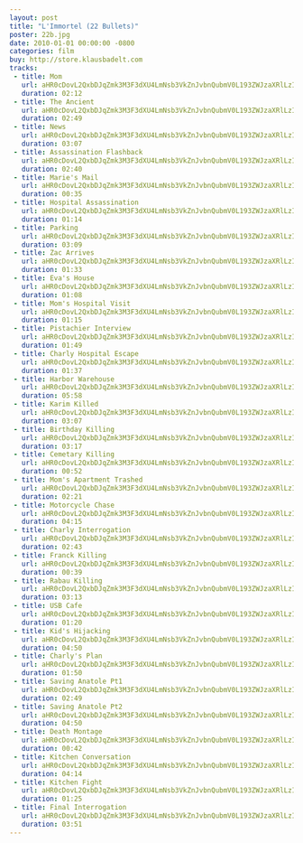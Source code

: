 ```yaml
---
layout: post
title: "L'Immortel (22 Bullets)"
poster: 22b.jpg
date: 2010-01-01 00:00:00 -0800
categories: film
buy: http://store.klausbadelt.com
tracks:
 - title: Mom
   url: aHR0cDovL2QxbDJqZmk3M3F3dXU4LmNsb3VkZnJvbnQubmV0L193ZWJzaXRlLzIyYi8wMSBNb20ubXAz
   duration: 02:12
 - title: The Ancient
   url: aHR0cDovL2QxbDJqZmk3M3F3dXU4LmNsb3VkZnJvbnQubmV0L193ZWJzaXRlLzIyYi8wMiBUaGUgQW5jaWVudC5tcDM=
   duration: 02:49
 - title: News
   url: aHR0cDovL2QxbDJqZmk3M3F3dXU4LmNsb3VkZnJvbnQubmV0L193ZWJzaXRlLzIyYi8wMyBOZXdzLm1wMw==
   duration: 03:07
 - title: Assassination Flashback
   url: aHR0cDovL2QxbDJqZmk3M3F3dXU4LmNsb3VkZnJvbnQubmV0L193ZWJzaXRlLzIyYi8wNCBBc3Nhc3NpbmF0aW9uIEZsYXNoYmFjay5tcDM=
   duration: 02:40
 - title: Marie's Mail
   url: aHR0cDovL2QxbDJqZmk3M3F3dXU4LmNsb3VkZnJvbnQubmV0L193ZWJzaXRlLzIyYi8wNSBNYXJpZSdzIE1haWwubXAz
   duration: 00:35
 - title: Hospital Assassination
   url: aHR0cDovL2QxbDJqZmk3M3F3dXU4LmNsb3VkZnJvbnQubmV0L193ZWJzaXRlLzIyYi8wNiBIb3NwaXRhbCBBc3Nhc3NpbmF0aW9uLm1wMw==
   duration: 01:14
 - title: Parking
   url: aHR0cDovL2QxbDJqZmk3M3F3dXU4LmNsb3VkZnJvbnQubmV0L193ZWJzaXRlLzIyYi83bTMwIFBhcmtpbmcubXAz
   duration: 03:09
 - title: Zac Arrives
   url: aHR0cDovL2QxbDJqZmk3M3F3dXU4LmNsb3VkZnJvbnQubmV0L193ZWJzaXRlLzIyYi8wNyBaYWMgQXJyaXZlcy5tcDM=
   duration: 01:33
 - title: Eva's House
   url: aHR0cDovL2QxbDJqZmk3M3F3dXU4LmNsb3VkZnJvbnQubmV0L193ZWJzaXRlLzIyYi8wOCBFdmEncyBIb3VzZS5tcDM=
   duration: 01:08
 - title: Mom's Hospital Visit
   url: aHR0cDovL2QxbDJqZmk3M3F3dXU4LmNsb3VkZnJvbnQubmV0L193ZWJzaXRlLzIyYi8wOSBNb20ncyBIb3NwaXRhbCBWaXNpdC5tcDM=
   duration: 01:15
 - title: Pistachier Interview
   url: aHR0cDovL2QxbDJqZmk3M3F3dXU4LmNsb3VkZnJvbnQubmV0L193ZWJzaXRlLzIyYi8xMCBQaXN0YWNoaWVyIEludGVydmlldy5tcDM=
   duration: 01:49
 - title: Charly Hospital Escape
   url: aHR0cDovL2QxbDJqZmk3M3F3dXU4LmNsb3VkZnJvbnQubmV0L193ZWJzaXRlLzIyYi8xMSBDaGFybHkgSG9zcGl0YWwgRXNjYXBlLm1wMw==
   duration: 01:37
 - title: Harbor Warehouse
   url: aHR0cDovL2QxbDJqZmk3M3F3dXU4LmNsb3VkZnJvbnQubmV0L193ZWJzaXRlLzIyYi8xMiBIYXJib3IgV2FyZWhvdXNlLm1wMw==
   duration: 05:58
 - title: Karim Killed
   url: aHR0cDovL2QxbDJqZmk3M3F3dXU4LmNsb3VkZnJvbnQubmV0L193ZWJzaXRlLzIyYi8xMyBLYXJpbSBLaWxsZWQubXAz
   duration: 03:07
 - title: Birthday Killing
   url: aHR0cDovL2QxbDJqZmk3M3F3dXU4LmNsb3VkZnJvbnQubmV0L193ZWJzaXRlLzIyYi8xNCBCaXJ0aGRheSBLaWxsaW5nLm1wMw==
   duration: 03:17
 - title: Cemetary Killing
   url: aHR0cDovL2QxbDJqZmk3M3F3dXU4LmNsb3VkZnJvbnQubmV0L193ZWJzaXRlLzIyYi8xNSBDZW1ldGFyeSBLaWxsaW5nLm1wMw==
   duration: 00:52
 - title: Mom's Apartment Trashed
   url: aHR0cDovL2QxbDJqZmk3M3F3dXU4LmNsb3VkZnJvbnQubmV0L193ZWJzaXRlLzIyYi8xNiBNb20ncyBBcGFydG1lbnQgVHJhc2hlZC5tcDM=
   duration: 02:21
 - title: Motorcycle Chase
   url: aHR0cDovL2QxbDJqZmk3M3F3dXU4LmNsb3VkZnJvbnQubmV0L193ZWJzaXRlLzIyYi8xNyBNb3RvcmN5Y2xlIENoYXNlLm1wMw==
   duration: 04:15
 - title: Charly Interrogation
   url: aHR0cDovL2QxbDJqZmk3M3F3dXU4LmNsb3VkZnJvbnQubmV0L193ZWJzaXRlLzIyYi8xOCBDaGFybHkgSW50ZXJyb2dhdGlvbi5tcDM=
   duration: 02:43
 - title: Franck Killing
   url: aHR0cDovL2QxbDJqZmk3M3F3dXU4LmNsb3VkZnJvbnQubmV0L193ZWJzaXRlLzIyYi8xOSBGcmFuY2sgS2lsbGluZy5tcDM=
   duration: 00:39
 - title: Rabau Killing
   url: aHR0cDovL2QxbDJqZmk3M3F3dXU4LmNsb3VkZnJvbnQubmV0L193ZWJzaXRlLzIyYi8yMCBSYWJhdSBLaWxsaW5nLm1wMw==
   duration: 03:13
 - title: USB Cafe
   url: aHR0cDovL2QxbDJqZmk3M3F3dXU4LmNsb3VkZnJvbnQubmV0L193ZWJzaXRlLzIyYi8yMSBVU0IgQ2FmZS5tcDM=
   duration: 01:20
 - title: Kid's Hijacking
   url: aHR0cDovL2QxbDJqZmk3M3F3dXU4LmNsb3VkZnJvbnQubmV0L193ZWJzaXRlLzIyYi8yMiBLaWQncyBIaWphY2tpbmcubXAz
   duration: 04:50
 - title: Charly's Plan
   url: aHR0cDovL2QxbDJqZmk3M3F3dXU4LmNsb3VkZnJvbnQubmV0L193ZWJzaXRlLzIyYi8yMyBDaGFybHkncyBQbGFuLm1wMw==
   duration: 01:50
 - title: Saving Anatole Pt1
   url: aHR0cDovL2QxbDJqZmk3M3F3dXU4LmNsb3VkZnJvbnQubmV0L193ZWJzaXRlLzIyYi8yNCBTYXZpbmcgQW5hdG9sZSBQdDEubXAz
   duration: 02:49
 - title: Saving Anatole Pt2
   url: aHR0cDovL2QxbDJqZmk3M3F3dXU4LmNsb3VkZnJvbnQubmV0L193ZWJzaXRlLzIyYi8yNSBTYXZpbmcgQW5hdG9sZSBQdDIubXAz
   duration: 04:50
 - title: Death Montage
   url: aHR0cDovL2QxbDJqZmk3M3F3dXU4LmNsb3VkZnJvbnQubmV0L193ZWJzaXRlLzIyYi8yNiBEZWF0aCBNb250YWdlLm1wMw==
   duration: 00:42
 - title: Kitchen Conversation
   url: aHR0cDovL2QxbDJqZmk3M3F3dXU4LmNsb3VkZnJvbnQubmV0L193ZWJzaXRlLzIyYi8yNyBLaXRjaGVuIENvbnZlcnNhdGlvbi5tcDM=
   duration: 04:14
 - title: Kitchen Fight
   url: aHR0cDovL2QxbDJqZmk3M3F3dXU4LmNsb3VkZnJvbnQubmV0L193ZWJzaXRlLzIyYi8yOCBLaXRjaGVuIEZpZ2h0Lm1wMw==
   duration: 01:25
 - title: Final Interrogation
   url: aHR0cDovL2QxbDJqZmk3M3F3dXU4LmNsb3VkZnJvbnQubmV0L193ZWJzaXRlLzIyYi8yOSBGaW5hbCBJbnRlcnJvZ2F0aW9uLm1wMw==
   duration: 03:51
---
```

